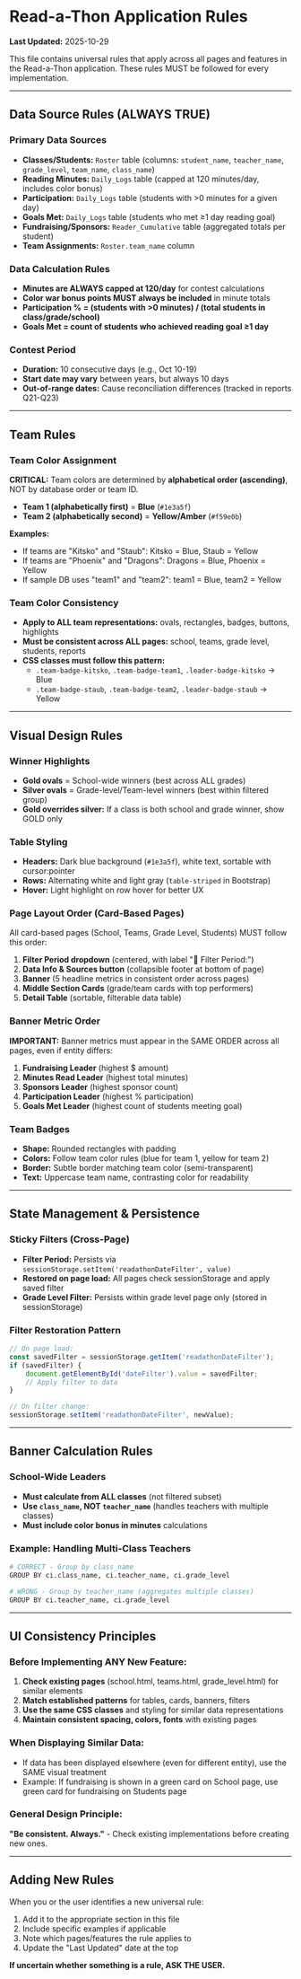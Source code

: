# Read-a-Thon Application Rules

**Last Updated:** 2025-10-29

This file contains universal rules that apply across all pages and features in the Read-a-Thon application. These rules MUST be followed for every implementation.

---

## Data Source Rules (ALWAYS TRUE)

### Primary Data Sources
- **Classes/Students:** `Roster` table (columns: `student_name`, `teacher_name`, `grade_level`, `team_name`, `class_name`)
- **Reading Minutes:** `Daily_Logs` table (capped at 120 minutes/day, includes color bonus)
- **Participation:** `Daily_Logs` table (students with >0 minutes for a given day)
- **Goals Met:** `Daily_Logs` table (students who met ≥1 day reading goal)
- **Fundraising/Sponsors:** `Reader_Cumulative` table (aggregated totals per student)
- **Team Assignments:** `Roster.team_name` column

### Data Calculation Rules
- **Minutes are ALWAYS capped at 120/day** for contest calculations
- **Color war bonus points MUST always be included** in minute totals
- **Participation % = (students with >0 minutes) / (total students in class/grade/school)**
- **Goals Met = count of students who achieved reading goal ≥1 day**

### Contest Period
- **Duration:** 10 consecutive days (e.g., Oct 10-19)
- **Start date may vary** between years, but always 10 days
- **Out-of-range dates:** Cause reconciliation differences (tracked in reports Q21-Q23)

---

## Team Rules

### Team Color Assignment
**CRITICAL:** Team colors are determined by **alphabetical order (ascending)**, NOT by database order or team ID.

- **Team 1 (alphabetically first)** = **Blue** (`#1e3a5f`)
- **Team 2 (alphabetically second)** = **Yellow/Amber** (`#f59e0b`)

**Examples:**
- If teams are "Kitsko" and "Staub": Kitsko = Blue, Staub = Yellow
- If teams are "Phoenix" and "Dragons": Dragons = Blue, Phoenix = Yellow
- If sample DB uses "team1" and "team2": team1 = Blue, team2 = Yellow

### Team Color Consistency
- **Apply to ALL team representations:** ovals, rectangles, badges, buttons, highlights
- **Must be consistent across ALL pages:** school, teams, grade level, students, reports
- **CSS classes must follow this pattern:**
  - `.team-badge-kitsko`, `.team-badge-team1`, `.leader-badge-kitsko` → Blue
  - `.team-badge-staub`, `.team-badge-team2`, `.leader-badge-staub` → Yellow

---

## Visual Design Rules

### Winner Highlights
- **Gold ovals** = School-wide winners (best across ALL grades)
- **Silver ovals** = Grade-level/Team-level winners (best within filtered group)
- **Gold overrides silver:** If a class is both school and grade winner, show GOLD only

### Table Styling
- **Headers:** Dark blue background (`#1e3a5f`), white text, sortable with cursor:pointer
- **Rows:** Alternating white and light gray (`table-striped` in Bootstrap)
- **Hover:** Light highlight on row hover for better UX

### Page Layout Order (Card-Based Pages)
All card-based pages (School, Teams, Grade Level, Students) MUST follow this order:
1. **Filter Period dropdown** (centered, with label "📅 Filter Period:")
2. **Data Info & Sources button** (collapsible footer at bottom of page)
3. **Banner** (5 headline metrics in consistent order across pages)
4. **Middle Section Cards** (grade/team cards with top performers)
5. **Detail Table** (sortable, filterable data table)

### Banner Metric Order
**IMPORTANT:** Banner metrics must appear in the SAME ORDER across all pages, even if entity differs:

1. **Fundraising Leader** (highest $ amount)
2. **Minutes Read Leader** (highest total minutes)
3. **Sponsors Leader** (highest sponsor count)
4. **Participation Leader** (highest % participation)
5. **Goals Met Leader** (highest count of students meeting goal)

### Team Badges
- **Shape:** Rounded rectangles with padding
- **Colors:** Follow team color rules (blue for team 1, yellow for team 2)
- **Border:** Subtle border matching team color (semi-transparent)
- **Text:** Uppercase team name, contrasting color for readability

---

## State Management & Persistence

### Sticky Filters (Cross-Page)
- **Filter Period:** Persists via `sessionStorage.setItem('readathonDateFilter', value)`
- **Restored on page load:** All pages check sessionStorage and apply saved filter
- **Grade Level Filter:** Persists within grade level page only (stored in sessionStorage)

### Filter Restoration Pattern
```javascript
// On page load:
const savedFilter = sessionStorage.getItem('readathonDateFilter');
if (savedFilter) {
    document.getElementById('dateFilter').value = savedFilter;
    // Apply filter to data
}

// On filter change:
sessionStorage.setItem('readathonDateFilter', newValue);
```

---

## Banner Calculation Rules

### School-Wide Leaders
- **Must calculate from ALL classes** (not filtered subset)
- **Use `class_name`, NOT `teacher_name`** (handles teachers with multiple classes)
- **Must include color bonus in minutes** calculations

### Example: Handling Multi-Class Teachers
```python
# CORRECT - Group by class_name
GROUP BY ci.class_name, ci.teacher_name, ci.grade_level

# WRONG - Group by teacher_name (aggregates multiple classes)
GROUP BY ci.teacher_name, ci.grade_level
```

---

## UI Consistency Principles

### Before Implementing ANY New Feature:
1. **Check existing pages** (school.html, teams.html, grade_level.html) for similar elements
2. **Match established patterns** for tables, cards, banners, filters
3. **Use the same CSS classes** and styling for similar data representations
4. **Maintain consistent spacing, colors, fonts** with existing pages

### When Displaying Similar Data:
- If data has been displayed elsewhere (even for different entity), use the SAME visual treatment
- Example: If fundraising is shown in a green card on School page, use green card for fundraising on Students page

### General Design Principle:
**"Be consistent. Always."** - Check existing implementations before creating new ones.

---

## Adding New Rules

When you or the user identifies a new universal rule:
1. Add it to the appropriate section in this file
2. Include specific examples if applicable
3. Note which pages/features the rule applies to
4. Update the "Last Updated" date at the top

**If uncertain whether something is a rule, ASK THE USER.**
